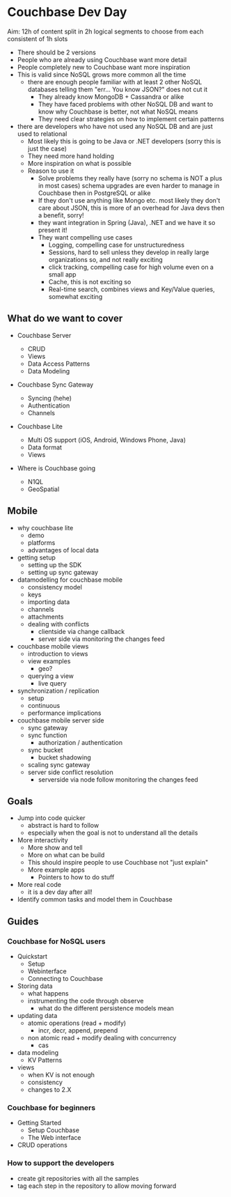 # Couchbase Dev Day

Aim: 12h of content
     split in 2h logical segments to choose from
     each consistent of 1h slots


- There should be 2 versions
- People who are already using Couchbase want more detail
- People completely new to Couchbase want more inspiration
- This is valid since NoSQL grows more common all the time
  - there are enough people familiar with at least 2 other NoSQL databases
    telling them "err... You know JSON?" does not cut it
    - They already know MongoDB + Cassandra or alike
    - They have faced problems with other NoSQL DB and want to know
      why Couchbase is better, not what NoSQL means
    - They need clear strategies on how to implement certain patterns
- there are developers who have not used any NoSQL DB and are just used to
  relational
  - Most likely this is going to be Java or .NET developers (sorry this is
    just the case)
  - They need more hand holding
  - More inspiration on what is possible
  - Reason to use it
    - Solve problems they really have (sorry no schema is NOT a plus in most
      cases) schema upgrades are even harder to manage in Couchbase then in
      PostgreSQL or alike
    - If they don't use anything like Mongo etc. most likely they don't care
      about JSON, this is more of an overhead for Java devs then a benefit,
      sorry!
    - they want integration in Spring (Java), .NET and we have it so present
      it!
    - They want compelling use cases
      - Logging, compelling case for unstructuredness
      - Sessions, hard to sell unless they develop in really large
        organizations so, and not really exciting
      - click tracking, compelling case for high volume even on a small app
      - Cache, this is not exciting so
      - Real-time search, combines views and Key/Value queries, somewhat
        exciting

## What do we want to cover
- Couchbase Server
  - CRUD
  - Views
  - Data Access Patterns
  - Data Modeling

- Couchbase Sync Gateway
  - Syncing (hehe)
  - Authentication
  - Channels

- Couchbase Lite
  - Multi OS support (iOS, Android, Windows Phone, Java)
  - Data format
  - Views

- Where is Couchbase going
  - N1QL
  - GeoSpatial

## Mobile

- why couchbase lite
  - demo
  - platforms
  - advantages of local data
- getting setup
  - setting up the SDK
  - setting up sync gateway
- datamodelling for couchbase mobile
  - consistency model
  - keys
  - importing data
  - channels
  - attachments
  - dealing with conflicts
    - clientside via change callback
    - server side via monitoring the changes feed
- couchbase mobile views
  - introduction to views
  - view examples
    - geo?
  - querying a view
    - live query
- synchronization / replication
  - setup
  - continuous
  - performance implications
- couchbase mobile server side
  - sync gateway
  - sync function
    - authorization / authentication
  - sync bucket
    - bucket shadowing
  - scaling sync gateway
  - server side conflict resolution
    - serverside via node follow monitoring the changes feed


## Goals
- Jump into code quicker
  - abstract is hard to follow
  - especially when the goal is not to understand all the details
- More interactivity
  - More show and tell
  - More on what can be build
  - This should inspire people to use Couchbase not "just explain"
  - More example apps
    - Pointers to how to do stuff
- More real code
  - it is a dev day after all!
- Identify common tasks and model them in Couchbase

## Guides

### Couchbase for NoSQL users
  - Quickstart
    - Setup
    - Webinterface
    - Connecting to Couchbase
  - Storing data
    - what happens
    - instrumenting the code through observe
      - what do the different persistence models mean
  - updating data
    - atomic operations (read + modify)
      - incr, decr, append, prepend
    - non atomic read + modify dealing with concurrency
      - cas
  - data modeling
    - KV Patterns
  - views
    - when KV is not enough
    - consistency
    - changes to 2.X

### Couchbase for beginners
  - Getting Started
    - Setup Couchbase
    - The Web interface
  - CRUD operations

### How to support the developers
- create git repositories with all the samples
- tag each step in the repository to allow moving forward
